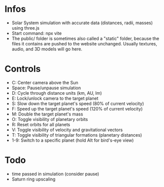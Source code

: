 # Infos
- Solar System simulation with accurate data (distances, radii, masses) using three.js
- Start command: npx vite
- The public/ folder is sometimes also called a "static" folder, because the files it contains are pushed to the website unchanged. Usually textures, audio, and 3D models will go here.

# Controls
- C: Center camera above the Sun
- Space: Pause/unpause simulation
- D: Cycle through distance units (km, AU, lm)
- E: Lock/unlock camera to the target planet
- S: Slow down the target planet's speed (80% of current velocity)
- F: Speed up the target planet's speed (120% of current velocity)
- M: Double the target planet's mass
- O: Toggle visibility of planetary orbits
- R: Reset orbits for all planets
- V: Toggle visibility of velocity and gravitational vectors
- T: Toggle visibility of triangular formations (planetary distances)
- 1-9: Switch to a specific planet (hold Alt for bird's-eye view)

# Todo
- time passed in simulation (consider pause)
- Saturn ring upscaling


